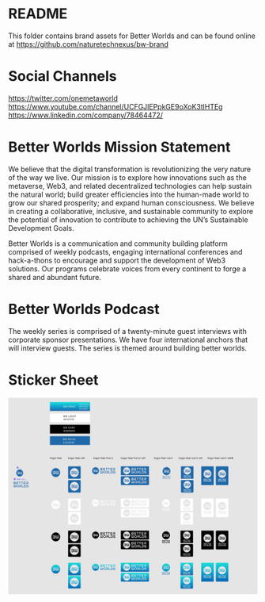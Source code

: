 # README
This folder contains brand assets for Better Worlds and can be found online at https://github.com/naturetechnexus/bw-brand

# Social Channels
https://twitter.com/onemetaworld
https://www.youtube.com/channel/UCFGJlEPpkGE9oXoK3tlHTEg
https://www.linkedin.com/company/78464472/

# Better Worlds Mission Statement
We believe that the digital transformation is revolutionizing the very nature of the way we live. Our mission is to explore how innovations such as the metaverse, Web3, and related decentralized technologies can help sustain the natural world; build greater efficiencies into the human-made world to grow our shared prosperity; and expand human consciousness. We believe in creating a collaborative, inclusive, and sustainable community to explore the potential of innovation to contribute to achieving the UN’s Sustainable Development Goals.  

Better Worlds is a communication and community building platform comprised of weekly podcasts, engaging international conferences and hack-a-thons to encourage and support the development of Web3 solutions. Our programs celebrate voices from every continent to forge a shared and abundant future.

# Better Worlds Podcast
The weekly series is comprised of a twenty-minute guest interviews with corporate sponsor presentations. We have four international anchors that will interview guests. The series is themed around building better worlds.

# Sticker Sheet
![Sticker Sheet](legend.jpg?raw=true "Better Worlds Brand Sticker Sheet")